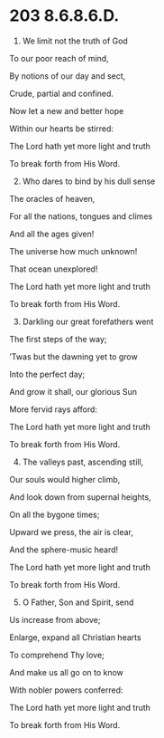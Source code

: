 # 203 8.6.8.6.D.

1.  We limit not the truth of God

To our poor reach of mind,

By notions of our day and sect,

Crude, partial and confined.

Now let a new and better hope

Within our hearts be stirred:

The Lord hath yet more light and truth

To break forth from His Word.

2.  Who dares to bind by his dull sense

The oracles of heaven,

For all the nations, tongues and climes

And all the ages given!

The universe how much unknown!

That ocean unexplored!

The Lord hath yet more light and truth

To break forth from His Word.

3.  Darkling our great forefathers went

The first steps of the way;

’Twas but the dawning yet to grow

Into the perfect day;

And grow it shall, our glorious Sun

More fervid rays afford:

The Lord hath yet more light and truth

To break forth from His Word.

4.  The valleys past, ascending still,

Our souls would higher climb,

And look down from supernal heights,

On all the bygone times;

Upward we press, the air is clear,

And the sphere-music heard!

The Lord hath yet more light and truth

To break forth from His Word.

5.  O Father, Son and Spirit, send

Us increase from above;

Enlarge, expand all Christian hearts

To comprehend Thy love;

And make us all go on to know

With nobler powers conferred:

The Lord hath yet more light and truth

To break forth from His Word.

